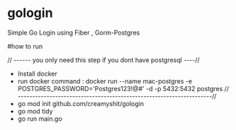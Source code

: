 # gologin
Simple Go Login using Fiber , Gorm-Postgres

#how to run 

// ------ you only need this step if you dont have postgresql ----//
- Install docker
- run docker command : docker run --name mac-postgres -e POSTGRES_PASSWORD='Postgres123!@#' -d -p 5432:5432 postgres 
// --------------------------------------------------------------------//
- go mod init github.com/creamyshit/gologin
- go mod tidy
- go run main.go
